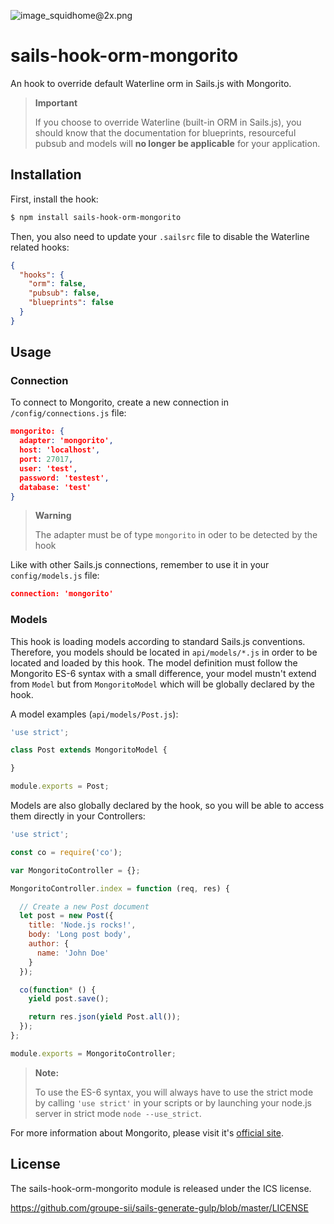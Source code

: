 ![image_squidhome@2x.png](http://i.imgur.com/RIvu9.png)

# sails-hook-orm-mongorito

An hook to override default Waterline orm in Sails.js with Mongorito.

> **Important**
>
> If you choose to override Waterline (built-in ORM in Sails.js), you should know that the documentation for blueprints, resourceful pubsub and models will **no longer be applicable** for your application.

## Installation

First, install the hook:

```sh
$ npm install sails-hook-orm-mongorito
```

Then, you also need to update your `.sailsrc` file to disable the Waterline related hooks:

```json
{
  "hooks": {
    "orm": false,
    "pubsub": false,
    "blueprints": false
  }
}
```

## Usage

### Connection

To connect to Mongorito, create a new connection in `/config/connections.js` file:

```json
mongorito: {
  adapter: 'mongorito',
  host: 'localhost',
  port: 27017,
  user: 'test',
  password: 'testest',
  database: 'test'
}
```

> **Warning**
>
> The adapter must be of type `mongorito` in oder to be detected by the hook

Like with other Sails.js connections, remember to use it in your `config/models.js` file:

```json
connection: 'mongorito'
```

### Models

This hook is loading models according to standard Sails.js conventions. Therefore, you models should be located in `api/models/*.js` in order to be located and loaded by this hook.
The model definition must follow the Mongorito ES-6 syntax with a small difference, your model mustn't extend from `Model` but from `MongoritoModel` which will be globally declared by the hook.

A model examples (`api/models/Post.js`):

```js
'use strict';

class Post extends MongoritoModel {

}

module.exports = Post;
```

Models are also globally declared by the hook, so you will be able to access them directly in your Controllers:

```js
'use strict';

const co = require('co');

var MongoritoController = {};

MongoritoController.index = function (req, res) {

  // Create a new Post document
  let post = new Post({
    title: 'Node.js rocks!',
    body: 'Long post body',
    author: {
      name: 'John Doe'
    }
  });

  co(function* () {
    yield post.save();

    return res.json(yield Post.all());
  });
};

module.exports = MongoritoController;
```

> **Note:**
>
> To use the ES-6 syntax, you will always have to use the strict mode by calling `'use strict'` in your scripts or by launching your node.js server in strict mode `node --use_strict`.

For more information about Mongorito, please visit it's [official site](http://mongorito.com/).

## License

The sails-hook-orm-mongorito module is released under the ICS license.

https://github.com/groupe-sii/sails-generate-gulp/blob/master/LICENSE
